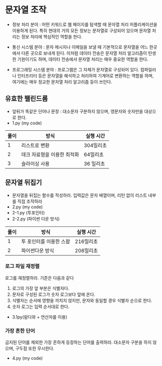 # 문자열 조작

- 정보 처리 분야 : 어떤 키워드로 웹 페이지를 탐색할 때 문자열 처리 어플리케이션을 이용하게 된다.
특히 현대의 거의 모든 정보는 문자열로 구성되어 있으며 문자열 처리는 정보 처리에 핵심적인 역할을 한다.

- 통신 시스템 분야 : 문자 메시지나 이메일을 보낼 때 기본적으로 문자열을 어느 한곳에서 다른 곳으로 보내게 된다.
이처럼 데이터 전송은 문자열 처리 알고리즘이 탄생한 기원이기도 하며, 데이터 전송에서 문자열 처리는 매우 중요한 역할을 한다.

- 프로그래밍 시스템 분야 : 프로그램은 그 자체가 문자열로 구성되어 있다. 컴파일러나 인터프리터 등은 문자열을 해석하고
처리하여 기계어로 변환하는 역할을 하며, 여기에는 매우 정교한 문자열 처리 알고리즘 등이 쓰인다. 

## 유효한 팰린드롬
 - 앞뒤가 똑같은 단어나 문장 : 대소문자 구분하지 않으며, 영문자와 숫자만을 대상으로 한다.
 - 1.py (my code)

|풀이|방식|실행 시간|
|----|----|----|
|1|리스트로 변환 |304밀리초|
|2|데크 자료형을 이용한 최적화|64밀리초|
|3|슬라이싱 사용|36 밀리초|

## 문자열 뒤집기
 - 문자열을 뒤집는 함수를 작성하라. 입력값은 문자 배열이며, 리턴 없이 리스트 내부를 직접 조작하라
 - 2.py (my code)
 - 2-1.py (투포인터)
 - 2-2.py (파이썬 다운 방식)

|풀이|방식|실행 시간|
|----|----|----|
|1|투 포인터를 이용한 스왑|216밀리초|
|2|파이썬다운 방식|208밀리초|

### 로그 파일 재정렬
로그를 재정렬하라. 기준은 다음과 같다
1. 로그의 가장 앞 부분은 식별자다.
2. 문자로 구성된 로그가 숫자 로그보다 앞에 온다. 
3. 식별자는 순서에 영향을 끼치지 않지만, 문자와 동일할 경우 식별자 순으로 한다.
4. 숫자 로그는 입력 순서대로 한다.

 - 3.1py(람다와 + 연산자를 이용)

### 가장 흔한 단어
금지된 단어를 제외한 가장 흔하게 등장하는 단어를 출력하라. 대소문자 구분을 하지 않으며, 구두점 또한 무시한다.

 - 4.py (my code)